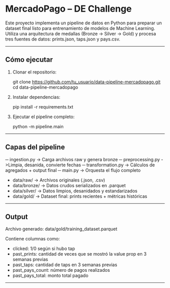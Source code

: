 # MercadoPago – DE Challenge

Este proyecto implementa un pipeline de datos en Python para preparar un dataset final listo para entrenamiento de modelos de Machine Learning. Utiliza una arquitectura de medallas (Bronze → Silver → Gold) y procesa tres fuentes de datos: prints.json, taps.json y pays.csv.

---

## Cómo ejecutar

1. Clonar el repositorio:

   git clone https://github.com/tu_usuario/data-pipeline-mercadopago.git  
   cd data-pipeline-mercadopago

2. Instalar dependencias:

   pip install -r requirements.txt

3. Ejecutar el pipeline completo:

   python -m pipeline.main

---

## Capas del pipeline


─ ingestion.py       -> Carga archivos raw y genera bronze
─ preprocessing.py   ->Limpia, desanida, convierte fechas
─ transformation.py  -> Cálculos de agregados + output final
─ main.py            -> Orquesta el flujo completo


- data/raw/      ->  Archivos originales (.json, .csv)
- data/bronze/   ->  Datos crudos serializados en .parquet
- data/silver/   -> Datos limpios, desanidados y estandarizados
- data/gold/    ->  Dataset final: prints recientes + métricas históricas

---

## Output

Archivo generado:  data/gold/training_dataset.parquet

Contiene columnas como:

- clicked: 1/0 según si hubo tap
- past_prints: cantidad de veces que se mostró la value prop en 3 semanas previas
- past_taps: cantidad de taps en 3 semanas previas
- past_pays_count: número de pagos realizados
- past_pays_total: monto total pagado

---
